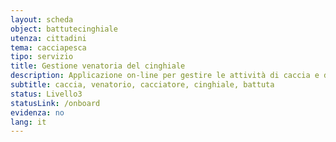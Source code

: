 ```yaml
---
layout: scheda
object: battutecinghiale
utenza: cittadini
tema: cacciapesca
tipo: servizio
title: Gestione venatoria del cinghiale
description: Applicazione on-line per gestire le attività di caccia e di abbattimento del cinghiale in Umbria
subtitle: caccia, venatorio, cacciatore, cinghiale, battuta
status: Livello3
statusLink: /onboard
evidenza: no
lang: it
---
```


